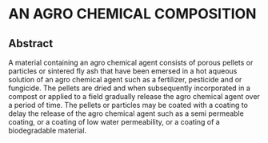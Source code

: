 # AN AGRO CHEMICAL COMPOSITION

## Abstract
A material containing an agro chemical agent consists of porous pellets or particles or sintered fly ash that have been emersed in a hot aqueous solution of an agro chemical agent such as a fertilizer, pesticide and or fungicide. The pellets are dried and when subsequently incorporated in a compost or applied to a field gradually release the agro chemical agent over a period of time. The pellets or particles may be coated with a coating to delay the release of the agro chemical agent such as a semi permeable coating, or a coating of low water permeability, or a coating of a biodegradable material.